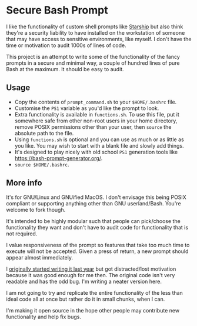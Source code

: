 # Secure Bash Prompt

I like the functionality of custom shell prompts like
[Starship](https://starship.rs/) but also think they're a security
liability to have installed on the workstation of someone that may have
access to sensitive environments, like myself. I don't have the time or
motivation to audit 1000s of lines of code.

This project is an attempt to write some of the functionality of the fancy
prompts in a secure and minimal way, a couple of hundred lines of pure
Bash at the maximum. It should be easy to audit.

## Usage

* Copy the contents of `prompt_command.sh` to your `$HOME/.bashrc` file.
* Customise the `PS1` variable as you'd like the prompt to look. 
* Extra functionality is available in `functions.sh`. To use this file,
  put it somewhere safe from other non-root users in your home directory,
  remove POSIX permissions other than your user, then `source` the
  absolute path to the file.
* Using `functions.sh` is optional and you can use as much or as little
  as you like. You may wish to start with a blank file and slowly add
  things.
* It's designed to play nicely with old school `PS1` generation tools like
  https://bash-prompt-generator.org/.
* `source $HOME/.bashrc`.

## More info

It's for GNU/Linux and GNUified MacOS. I don't envisage this being POSIX
compliant or supporting anything other than GNU userland/Bash. You're
welcome to fork though.

It's intended to be highly modular such that people can pick/choose the
functionality they want and don't have to audit code for functionality
that is not required.

I value responsiveness of the prompt so features that take too much time
to execute will not be accepted. Given a press of return, a new prompt
should appear almost immediately.

I
[originally started writing it last year](https://github.com/JamesLochhead/workstation_setup/tree/main/wip/yabp)
but got distracted/lost motivation because it was good enough for me then.
The original code isn't very readable and has the odd bug. I'm writing a
neater version here.

I am not going to try and replicate the entire functionality of the less
than ideal code all at once but rather do it in small chunks, when I can.

I'm making it open source in the hope other people may contribute new
functionality and help fix bugs.
